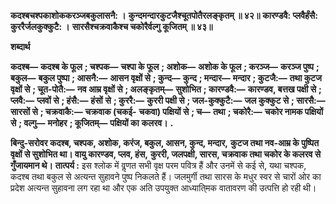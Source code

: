 **कदश्बचश्पकाशोककरञ्जबकुलासनै: ।** **कुन्दमन्दारकुटजैश्चूतपोतैरलङ्कृतम् ॥ ४२॥** **कारण्डवै: प्लवैर्हंसै: कुररैर्जलकुक्कुटै: ।** **सारसैश्चक्रवाकैश्च चकोरैर्वल्गु कूजितम् ॥ ४३॥** 

**शब्दार्थ** 

**कदश्ब—** **कदश्ब के फूल** **; चश्पक—** **चश्पा के फूल** **; अशोक—** **अशोक के फूल** **; करञ्ज—** **करञ्ज पुष्प** **; बकुल—** **बकुल पुष्पा** **; आसनै:—** **आसन वृक्षों से** **; कुन्द—** **कुन्द** **; मन्दार—** **मन्दार** **; कुटजै:—** **तथा कुटज वृक्षों से** **; चूत-पोतै:—** **नव आम्र वृक्षों से** **; अलङ्कृतम्—** **सुशोभित** **; कारण्डवै:—** **कारण्डव, बत्तख पक्षी से** **; प्लवै:—** **प्लवों से** **; हंसै:—** **हंसों** **से** **; कुररै:—** **कुररी पक्षी से** **; जल-कुक्कुटै:—** **जल कुक्कुट से** **; सारसै:—** **सारसों से** **; चक्रवाकै:—** **चक्रवाक (चकई-** **चकवा) पक्षियों से** **; च—** **तथा** **; चकोरै:—** **चकोर नामक पक्षियों से** **; वल्गु—** **मनोहर** **; कूजितम्—** **पक्षियों का** **कलरव।** **.** 

**बिन्दु-सरोवर कदश्ब, चश्पक, अशोक, करंज, बकुल, आसन, कुन्द, मन्दार,** **कुटज तथा नव-आम्र के पुष्पित वृक्षों से सुशोभित था। वायु कारण्डव, प्लव, हंस,** **कुररी, जलपक्षी, सारस, चक्रवाक तथा चकोर के कलरव से गुँजायमान थे।** **तात्पर्य :** इस श्लोक में वॢणत सभी वृक्ष परम पवित्र हैं और उनमें से कई से, यथा चश्पक, कदश्ब तथा बकुल से अत्यन्त सुहावने पुष्प निकलते हैं। जलमुर्गी तथा सारस के मधुर स्वर से चारों ओर का प्रदेश अत्यन्त सुहावना लग रहा था और एक अति उपयुक्त आध्याति्मक वातावरण की उत्पत्ति हो रही थी।  